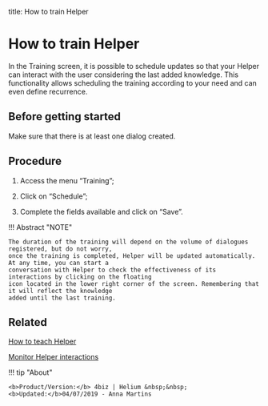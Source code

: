 title: How to train Helper
# How to train Helper

In the Training screen, it is possible to schedule updates so that your Helper can interact with the user 
considering the last added knowledge. This functionality allows scheduling the training according to your 
need and can even define recurrence.

Before getting started
--------------

Make sure that there is at least one dialog created.

Procedure
-----------

1. Access the menu “Training”;

2. Click on “Schedule”;

3. Complete the fields available and click on “Save”.



!!! Abstract "NOTE"
    
    The duration of the training will depend on the volume of dialogues registered, but do not worry, 
    once the training is completed, Helper will be updated automatically. At any time, you can start a 
    conversation with Helper to check the effectiveness of its interactions by clicking on the floating 
    icon located in the lower right corner of the screen. Remembering that it will reflect the knowledge 
    added until the last training.

   
Related
-----------

[How to teach Helper](/en-us/helper/use/teach-helper.html)

[Monitor Helper interactions](/en-us/helper/use/monitoring-helper.html)

!!! tip "About"

    <b>Product/Version:</b> 4biz | Helium &nbsp;&nbsp;
    <b>Updated:</b>04/07/2019 - Anna Martins
